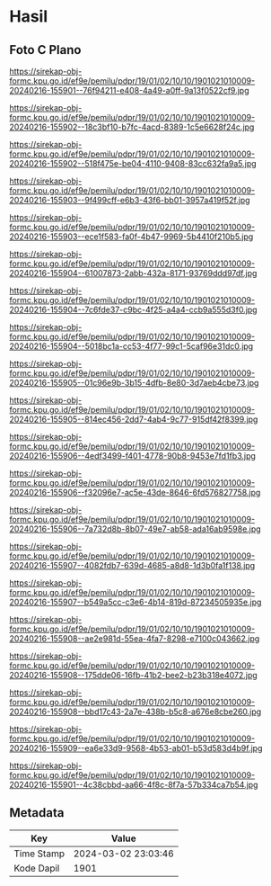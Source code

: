 # Hasil

## Foto C Plano

https://sirekap-obj-formc.kpu.go.id/ef9e/pemilu/pdpr/19/01/02/10/10/1901021010009-20240216-155901--76f94211-e408-4a49-a0ff-9a13f0522cf9.jpg

https://sirekap-obj-formc.kpu.go.id/ef9e/pemilu/pdpr/19/01/02/10/10/1901021010009-20240216-155902--18c3bf10-b7fc-4acd-8389-1c5e6628f24c.jpg

https://sirekap-obj-formc.kpu.go.id/ef9e/pemilu/pdpr/19/01/02/10/10/1901021010009-20240216-155902--518f475e-be04-4110-9408-83cc632fa9a5.jpg

https://sirekap-obj-formc.kpu.go.id/ef9e/pemilu/pdpr/19/01/02/10/10/1901021010009-20240216-155903--9f499cff-e6b3-43f6-bb01-3957a419f52f.jpg

https://sirekap-obj-formc.kpu.go.id/ef9e/pemilu/pdpr/19/01/02/10/10/1901021010009-20240216-155903--ece1f583-fa0f-4b47-9969-5b4410f210b5.jpg

https://sirekap-obj-formc.kpu.go.id/ef9e/pemilu/pdpr/19/01/02/10/10/1901021010009-20240216-155904--61007873-2abb-432a-8171-93769ddd97df.jpg

https://sirekap-obj-formc.kpu.go.id/ef9e/pemilu/pdpr/19/01/02/10/10/1901021010009-20240216-155904--7c6fde37-c9bc-4f25-a4a4-ccb9a555d3f0.jpg

https://sirekap-obj-formc.kpu.go.id/ef9e/pemilu/pdpr/19/01/02/10/10/1901021010009-20240216-155904--5018bc1a-cc53-4f77-99c1-5caf96e31dc0.jpg

https://sirekap-obj-formc.kpu.go.id/ef9e/pemilu/pdpr/19/01/02/10/10/1901021010009-20240216-155905--01c96e9b-3b15-4dfb-8e80-3d7aeb4cbe73.jpg

https://sirekap-obj-formc.kpu.go.id/ef9e/pemilu/pdpr/19/01/02/10/10/1901021010009-20240216-155905--814ec456-2dd7-4ab4-9c77-915df42f8399.jpg

https://sirekap-obj-formc.kpu.go.id/ef9e/pemilu/pdpr/19/01/02/10/10/1901021010009-20240216-155906--4edf3499-f401-4778-90b8-9453e7fd1fb3.jpg

https://sirekap-obj-formc.kpu.go.id/ef9e/pemilu/pdpr/19/01/02/10/10/1901021010009-20240216-155906--f32096e7-ac5e-43de-8646-6fd576827758.jpg

https://sirekap-obj-formc.kpu.go.id/ef9e/pemilu/pdpr/19/01/02/10/10/1901021010009-20240216-155906--7a732d8b-8b07-49e7-ab58-ada16ab9598e.jpg

https://sirekap-obj-formc.kpu.go.id/ef9e/pemilu/pdpr/19/01/02/10/10/1901021010009-20240216-155907--4082fdb7-639d-4685-a8d8-1d3b0fa1f138.jpg

https://sirekap-obj-formc.kpu.go.id/ef9e/pemilu/pdpr/19/01/02/10/10/1901021010009-20240216-155907--b549a5cc-c3e6-4b14-819d-87234505935e.jpg

https://sirekap-obj-formc.kpu.go.id/ef9e/pemilu/pdpr/19/01/02/10/10/1901021010009-20240216-155908--ae2e981d-55ea-4fa7-8298-e7100c043662.jpg

https://sirekap-obj-formc.kpu.go.id/ef9e/pemilu/pdpr/19/01/02/10/10/1901021010009-20240216-155908--175dde06-16fb-41b2-bee2-b23b318e4072.jpg

https://sirekap-obj-formc.kpu.go.id/ef9e/pemilu/pdpr/19/01/02/10/10/1901021010009-20240216-155908--bbd17c43-2a7e-438b-b5c8-a676e8cbe260.jpg

https://sirekap-obj-formc.kpu.go.id/ef9e/pemilu/pdpr/19/01/02/10/10/1901021010009-20240216-155909--ea6e33d9-9568-4b53-ab01-b53d583d4b9f.jpg

https://sirekap-obj-formc.kpu.go.id/ef9e/pemilu/pdpr/19/01/02/10/10/1901021010009-20240216-155901--4c38cbbd-aa66-4f8c-8f7a-57b334ca7b54.jpg


## Metadata

| Key        | Value               |
| ---------- | ------------------- |
| Time Stamp | 2024-03-02 23:03:46 |
| Kode Dapil | 1901                |



